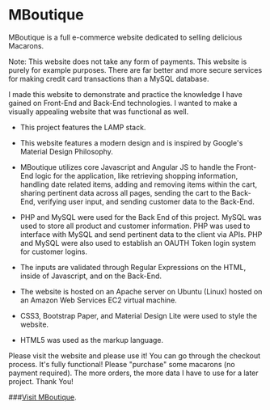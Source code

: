 # MBoutique

MBoutique is a full e-commerce website dedicated to selling delicious Macarons.

Note: This website does not take any form of payments. This website is purely for example purposes. There are far better and more secure services for making credit card transactions than a MySQL database.

I made this website to demonstrate and practice the knowledge I have gained on Front-End and Back-End technologies. I wanted to make a visually appealing website that was functional as well.

- This project features the LAMP stack.

- This website features a modern design and is inspired by Google's Material Design Philosophy.

- MBoutique utilizes core Javascript and Angular JS to handle the Front-End logic for the application, like retrieving shopping information, handling date related items, adding and removing items within the cart, sharing pertinent data across all pages, sending the cart to the Back-End, verifying user input, and sending customer data to the Back-End.

- PHP and MySQL were used for the Back End of this project. MySQL was used to store all product and customer information. PHP was used to interface with MySQL and send pertinent data to the client via APIs. PHP and MySQL were also used to establish an OAUTH Token login system for customer logins.

- The inputs are validated through Regular Expressions on the HTML, inside of Javascript, and on the Back-End.

- The website is hosted on an Apache server on Ubuntu (Linux) hosted on an Amazon Web Services EC2 virtual machine.

- CSS3, Bootstrap Paper, and Material Design Lite were used to style the website.

- HTML5 was used as the markup language.

Please visit the website and please use it! You can go through the checkout process. It's fully functional! Please "purchase" some macarons (no payment required). The more orders, the more data I have to use for a later project. Thank You!

###[Visit MBoutique](http://tevinmantock.com/applications/mboutique).
